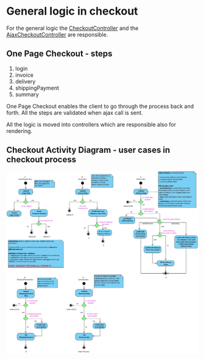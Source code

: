 # General logic in checkout

For the general logic the [CheckoutController](../checkout_api/checkoutcontroller.md) and the [AjaxCheckoutController](../checkout_api/ajaxcheckoutcontroller.md) are responsible.

## One Page Checkout - steps

1. login
1. invoice
1. delivery
1. shippingPayment
1. summary

One Page Checkout enables the client to go through the process back and forth. All the steps are validated when ajax call is sent.

All the logic is moved into controllers which are responsible also for rendering.

## Checkout Activity Diagram - user cases in checkout process

![](../../img/checkout_general_logic.jpg)
